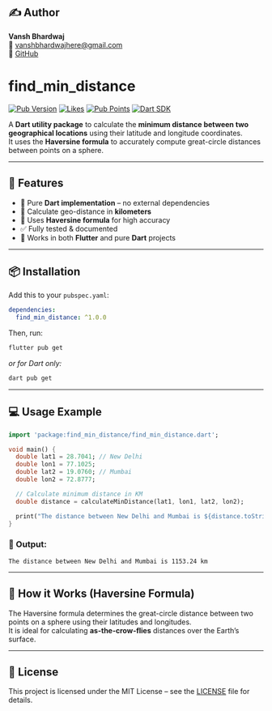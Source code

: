 ## ✍️ Author
**Vansh Bhardwaj**  
📧 [vanshbhardwajhere@gmail.com](mailto:vanshbhardwajhere@gmail.com)  
🔗 [GitHub](https://github.com/vanshbhardwajhere)  

# find_min_distance  

[![Pub Version](https://img.shields.io/pub/v/find_min_distance.svg)](https://pub.dev/packages/find_min_distance)
[![Likes](https://img.shields.io/pub/likes/find_min_distance)](https://pub.dev/packages/find_min_distance/score) 
[![Pub Points](https://img.shields.io/pub/points/find_min_distance)](https://pub.dev/packages/find_min_distance/score) 
[![Dart SDK](https://img.shields.io/badge/sdk-%3E=2.17.0-blue.svg)](https://dart.dev)  

A **Dart utility package** to calculate the **minimum distance between two geographical locations** using their latitude and longitude coordinates.  
It uses the **Haversine formula** to accurately compute great-circle distances between points on a sphere.  

---

## 🚀 Features  

- 🔁 Pure **Dart implementation** – no external dependencies  
- 📍 Calculate geo-distance in **kilometers**  
- 🧮 Uses **Haversine formula** for high accuracy  
- ✅ Fully tested & documented  
- 🧩 Works in both **Flutter** and pure **Dart** projects  

---

## 📦 Installation  

Add this to your `pubspec.yaml`:  

```yaml
dependencies:
  find_min_distance: ^1.0.0
```

Then, run:  

```bash
flutter pub get
```
_or for Dart only:_  

```bash
dart pub get
```

---

## 💻 Usage Example  

```dart
import 'package:find_min_distance/find_min_distance.dart';

void main() {
  double lat1 = 28.7041; // New Delhi
  double lon1 = 77.1025;
  double lat2 = 19.0760; // Mumbai
  double lon2 = 72.8777;

  // Calculate minimum distance in KM
  double distance = calculateMinDistance(lat1, lon1, lat2, lon2);

  print("The distance between New Delhi and Mumbai is ${distance.toStringAsFixed(2)} km");
}
```

### 📌 Output:
```
The distance between New Delhi and Mumbai is 1153.24 km
```

---

## 🧠 How it Works (Haversine Formula)  
The Haversine formula determines the great-circle distance between two points on a sphere using their latitudes and longitudes.  
It is ideal for calculating **as-the-crow-flies** distances over the Earth’s surface.

---

## 📜 License  
This project is licensed under the MIT License – see the [LICENSE](LICENSE) file for details.
